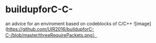# buildupforC-C-
an advice for an enviroment based on codeblocks of C/C++ 
![image](https://github.com/UIR2016/buildupforC-C-/blob/master/threeRequirePackets.png）
